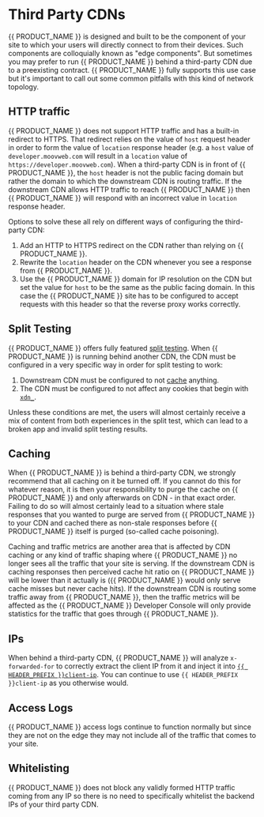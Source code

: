# Third Party CDNs

{{ PRODUCT_NAME }} is designed and built to be the component of your site to which your users will directly connect to from their devices. Such components are colloquially known as "edge components". But sometimes you may prefer to run {{ PRODUCT_NAME }} behind a third-party CDN due to a preexisting contract. {{ PRODUCT_NAME }} fully supports this use case but it's important to call out some common pitfalls with this kind of network topology.

## HTTP traffic

{{ PRODUCT_NAME }} does not support HTTP traffic and has a built-in redirect to HTTPS. That redirect relies on the value of `host` request header in order to form the value of `location` response header (e.g. a `host` value of `developer.moovweb.com` will result in a `location` value of `https://developer.moovweb.com`). When a third-party CDN is in front of {{ PRODUCT_NAME }}, the `host` header is not the public facing domain but rather the domain to which the downstream CDN is routing traffic. If the downstream CDN allows HTTP traffic to reach {{ PRODUCT_NAME }} then {{ PRODUCT_NAME }} will respond with an incorrect value in `location` response header.

Options to solve these all rely on different ways of configuring the third-party CDN:

1. Add an HTTP to HTTPS redirect on the CDN rather than relying on {{ PRODUCT_NAME }}.
2. Rewrite the `location` header on the CDN whenever you see a response from {{ PRODUCT_NAME }}.
3. Use the {{ PRODUCT_NAME }} domain for IP resolution on the CDN but set the value for `host` to be the same as the public facing domain. In this case the {{ PRODUCT_NAME }} site has to be configured to accept requests with this header so that the reverse proxy works correctly.

## Split Testing

{{ PRODUCT_NAME }} offers fully featured [split testing](/guides/split_testing). When {{ PRODUCT_NAME }} is running behind another CDN, the CDN must be configured in a very specific way in order for split testing to work:

1. Downstream CDN must be configured to not [cache](#section_caching) anything.
2. The CDN must be configured to not affect any cookies that begin with [`xdn_`](split_testing#section_how_requests_are_routed).

Unless these conditions are met, the users will almost certainly receive a mix of content from both experiences in the split test, which can lead to a broken app and invalid split testing results.

## Caching

When {{ PRODUCT_NAME }} is behind a third-party CDN, we strongly recommend that all caching on it be turned off. If you cannot do this for whatever reason, it is then your responsibility to purge the cache on {{ PRODUCT_NAME }} and only afterwards on CDN - in that exact order. Failing to do so will almost certainly lead to a situation where stale responses that you wanted to purge are served from {{ PRODUCT_NAME }} to your CDN and cached there as non-stale responses before {{ PRODUCT_NAME }} itself is purged (so-called cache poisoning).

Caching and traffic metrics are another area that is affected by CDN caching or any kind of traffic shaping where {{ PRODUCT_NAME }} no longer sees all the traffic that your site is serving. If the downstream CDN is caching responses then perceived cache hit ratio on {{ PRODUCT_NAME }} will be lower than it actually is ({{ PRODUCT_NAME }} would only serve cache misses but never cache hits). If the downstream CDN is routing some traffic away from {{ PRODUCT_NAME }}, then the traffic metrics will be affected as the {{ PRODUCT_NAME }} Developer Console will only provide statistics for the traffic that goes through {{ PRODUCT_NAME }}.

## IPs

When behind a third-party CDN, {{ PRODUCT_NAME }} will analyze `x-forwarded-for` to correctly extract the client IP from it and inject it into [`{{ HEADER_PREFIX }}client-ip`](request_headers#section_general_headers). You can continue to use `{{ HEADER_PREFIX }}client-ip` as you otherwise would.

## Access Logs

{{ PRODUCT_NAME }} access logs continue to function normally but since they are not on the edge they may not include all of the traffic that comes to your site.

## Whitelisting

{{ PRODUCT_NAME }} does not block any validly formed HTTP traffic coming from any IP so there is no need to specifically whitelist the backend IPs of your third party CDN.
